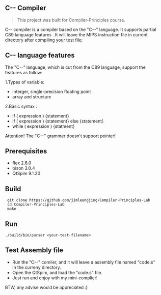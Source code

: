 C-- Compiler
---

> This project was built for Compiler-Principles course.

C-- compiler is a compiler based on the "C--" language.
It supports partial C89 language features .
It will leave the MIPS instruction file in current directory after compiling your test file; 

## C-- language features
The "C--" language, which is cut from the C89 language, support the features as follow:

1.Types of variable: 
- interger, single-precision floating point
- array and structure

2.Basic syntax :
- if ( expression ) {statement}
- if ( expression ) {statement} else {statement}
- while ( expression ) {statment}

Attention! The "C--" grammer doesn't support pointer!

## Prerequisites
- flex 2.6.0
- bison 3.0.4
- QtSpim 9.1.20
## Build 
```shell
 git clone https://github.com/jimleungjing/Compiler-Principles-Lab
 cd Compiler-Principles-Lab
 make
```

## Run 
```shell
./build/bin/parser <your-test-filename>
```
    
## Test Assembly file
- Run the "C--" comiler, and it will leave a assembly file named "code.s" in the curreny directory.
- Open the QtSpim, and load the "code.s" file.
- Just run and enjoy with my mini-complier!

BTW, any advise would be appreciated :)
